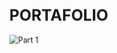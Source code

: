 <h1 text-align="center"> PORTAFOLIO </h1>

![Part 1](https://portafolio-andres-londono.netlify.app/)
